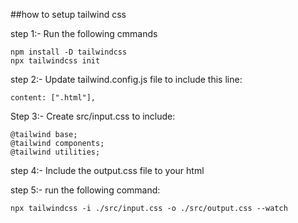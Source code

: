 ##how to setup tailwind css

step 1:- Run the following cmmands

```
npm install -D tailwindcss
npx tailwindcss init
```
step 2:- Update tailwind.config.js file to include this line:
```
content: [".html"],
```

Step 3:- Create src/input.css to include:
```
@tailwind base;
@tailwind components;
@tailwind utilities;
```

step 4:- Include the output.css file to your html

step 5:- run the following command:
```
npx tailwindcss -i ./src/input.css -o ./src/output.css --watch
```
